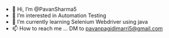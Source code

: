 - 👋 Hi, I’m @PavanSharma5
- 👀 I’m interested in Automation Testing
- 🌱 I’m currently learning Selenium Webdriver using java
- 📫 How to reach me ...
DM to pavanpagidimarri5@gmail.com
<!---
PavanSharma5/PavanSharma5 is a ✨ special ✨ repository because its `README.md` (this file) appears on your GitHub profile.
You can click the Preview link to take a look at your changes.
--->
